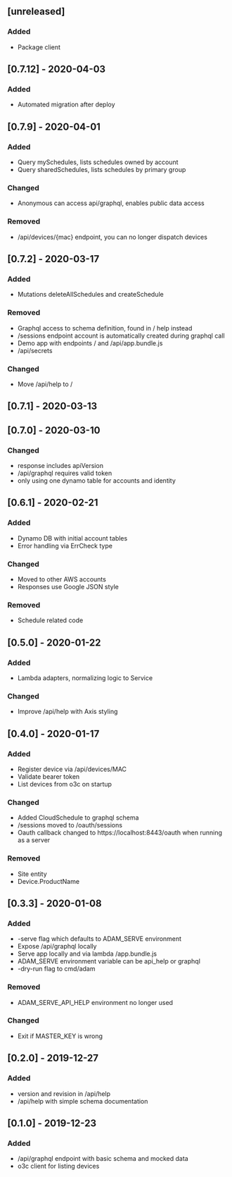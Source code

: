 ## [unreleased]

### Added

- Package client


## [0.7.12] - 2020-04-03

### Added

- Automated migration after deploy


## [0.7.9] - 2020-04-01

### Added

- Query mySchedules, lists schedules owned by account
- Query sharedSchedules, lists schedules by primary group


### Changed

- Anonymous can access api/graphql, enables public data access


### Removed

- /api/devices/{mac} endpoint, you can no longer dispatch devices


## [0.7.2] - 2020-03-17

### Added

- Mutations deleteAllSchedules and createSchedule


### Removed

- Graphql access to schema definition, found in / help instead
- /sessions endpoint account is automatically created during graphql call
- Demo app with endpoints / and /api/app.bundle.js
- /api/secrets


### Changed

- Move /api/help to /


## [0.7.1] - 2020-03-13

## [0.7.0] - 2020-03-10

### Changed

- response includes apiVersion
- /api/graphql requires valid token
- only using one dynamo table for accounts and identity


## [0.6.1] - 2020-02-21

### Added

- Dynamo DB with initial account tables
- Error handling via ErrCheck type


### Changed

- Moved to other AWS accounts
- Responses use Google JSON style


### Removed

- Schedule related code


## [0.5.0] - 2020-01-22

### Added

- Lambda adapters, normalizing logic to Service


### Changed

- Improve /api/help with Axis styling


## [0.4.0] - 2020-01-17

### Added

- Register device via /api/devices/MAC
- Validate bearer token
- List devices from o3c on startup


### Changed

- Added CloudSchedule to graphql schema
- /sessions moved to /oauth/sessions
- Oauth callback changed to https://localhost:8443/oauth when running as a server


### Removed

- Site entity
- Device.ProductName


## [0.3.3] - 2020-01-08

### Added

- -serve flag which defaults to ADAM_SERVE environment
- Expose /api/graphql locally
- Serve app locally and via lambda /app.bundle.js
- ADAM_SERVE environment variable can be api_help or graphql
- -dry-run flag to cmd/adam


### Removed

- ADAM_SERVE_API_HELP environment no longer used


### Changed

- Exit if MASTER_KEY is wrong


## [0.2.0] - 2019-12-27

### Added

- version and revision in /api/help
- /api/help with simple schema documentation


## [0.1.0] - 2019-12-23

### Added

- /api/graphql endpoint with basic schema and mocked data
- o3c client for listing devices




